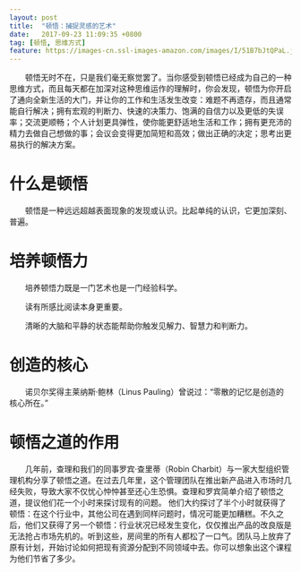 ```yaml
---
layout: post
title:  "顿悟：捕捉灵感的艺术"
date:   2017-09-23 11:09:35 +0800
tag: [顿悟, 思维方式]
feature: https://images-cn.ssl-images-amazon.com/images/I/51B7bJtQPaL.jpg
---
```


　　顿悟无时不在，只是我们毫无察觉罢了。当你感受到顿悟已经成为自己的一种思维方式，而且每天都在加深对这种思维运作的理解时，你会发现，顿悟为你开启了通向全新生活的大门，并让你的工作和生活发生改变：难题不再遗存，而且通常能自行解决；拥有宏观的判断力、快速的决策力、饱满的自信力以及更低的失误率；交流更顺畅；个人计划更具弹性，使你能更舒适地生活和工作；拥有更充沛的精力去做自己想做的事；会议会变得更加简短和高效；做出正确的决定；思考出更易执行的解决方案。

# 什么是顿悟

　　顿悟是一种远远超越表面现象的发现或认识。比起单纯的认识，它更加深刻、普遍。

# 培养顿悟力

　　培养顿悟力既是一门艺术也是一门经验科学。

　　读有所感比阅读本身更重要。

　　清晰的大脑和平静的状态能帮助你触发见解力、智慧力和判断力。

# 创造的核心

　　诺贝尔奖得主莱纳斯·鲍林（Linus Pauling）曾说过：“零散的记忆是创造的核心所在。”

# 顿悟之道的作用

　　几年前，查理和我们的同事罗宾·查里蒂（Robin Charbit）与一家大型组织管理机构分享了顿悟之道。在过去几年里，这个管理团队在推出新产品进入市场时几经失败，导致大家不仅忧心忡忡甚至还心生恐惧。查理和罗宾简单介绍了顿悟之道，提议他们花一个小时来探讨现有的问题。 他们大约探讨了半个小时就获得了顿悟：在这个行业中，其他公司在遇到同样问题时，情况可能更加糟糕。不久之后，他们又获得了另一个顿悟：行业状况已经发生变化，仅仅推出产品的改良版是无法抢占市场先机的。听到这些，房间里的所有人都松了一口气。团队马上放弃了原有计划，开始讨论如何把现有资源分配到不同领域中去。你可以想象出这个课程为他们节省了多少。


